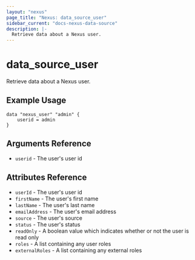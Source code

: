 ```yaml
---
layout: "nexus"
page_title: "Nexus: data_source_user"
sidebar_current: "docs-nexus-data-source"
description: |-
  Retrieve data about a Nexus user.
---
```


# data_source_user

Retrieve data about a Nexus user.

## Example Usage

```hcl
data "nexus_user" "admin" {
	userid = admin
}
```

## Arguments Reference

- `userid` - The user's user id
## Attributes Reference

- `userId` - The user's user id
- `firstName` - The user's first name
- `lastName` - The user's last name
- `emailAddress` - The user's email address
- `source` - The user's source
- `status` - The user's status
- `readOnly` - A boolean value which indicates whether or not the user is read only
- `roles` - A list containing any user roles
- `externalRoles` - A list containing any external roles
